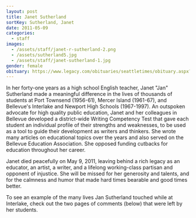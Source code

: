 ```yaml
---
layout: post
title: Janet Sutherland
sortKey: Sutherland, Janet
date: 2011-05-09
categories:
  - staff
images:
  - /assets/staff/janet-r-sutherland-2.png
  - /assets/sutherland5.jpg
  - /assets/staff/janet-sutherland-1.jpg
gender: female
obituary: https://www.legacy.com/obituaries/seattletimes/obituary.aspx?pid=151504027
---
```

In her forty-one years as a high school English teacher, Janet "Jan" Sutherland made a meaningful difference in the lives of thousands of students at Port Townsend (1956-61), Mercer Island (1961-67), and Bellevue's Interlake and Newport High Schools (1967-1997). An outspoken advocate for high quality public education, Janet and her colleagues in Bellevue developed a district-wide Writing Competency Test that gave each student an individual profile of their strengths and weaknesses, to be used as a tool to guide their development as writers and thinkers. She wrote many articles on educational topics over the years and also served on the Bellevue Education Association. She opposed funding cutbacks for education throughout her career. 

Janet died peacefully on May 9, 2011, leaving behind a rich legacy as an educator, an artist, a writer, and a lifelong working-class partisan and opponent of injustice. She will be missed for her generosity and talents, and for the calmness and humor that made hard times bearable and good times better.

To see an example of the many lives Jan Sutherland touched while at Interlake, check out the two pages of comments (below) that were left by her students.